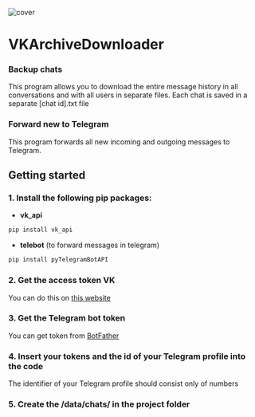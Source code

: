 ![cover](https://github.com/RabbitsInIT/VKArchiveDownloader/assets/72883689/a8ab9bc0-7f15-4156-a581-1206f690f023)
# VKArchiveDownloader
### Backup chats
This program allows you to download the entire message history in all conversations and with all users in separate files. Each chat is saved in a separate [chat id].txt file
### Forward new to Telegram
This program forwards all new incoming and outgoing messages to Telegram.
## Getting started
### 1. Install the following pip packages:
- **vk_api**
```bash
pip install vk_api
```
- **telebot** (to forward messages in telegram)
```bash
pip install pyTelegramBotAPI
```
### 2. Get the access token VK
You can do this on [this website](https://vkhost.github.io/)
### 3. Get the Telegram bot token
You can get token from [BotFather](https://telegram.me/BotFather)
### 4. Insert your tokens and the id of your Telegram profile into the code 
The identifier of your Telegram profile should consist only of numbers
### 5. Create the /data/chats/ in the project folder
